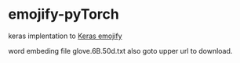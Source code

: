 # emojify-pyTorch

keras implentation to [Keras emojify](https://github.com/cryer/Emojify)

word embeding file glove.6B.50d.txt also goto upper url to download.
